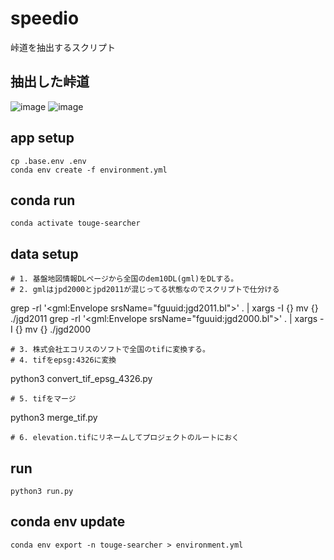 # speedio

峠道を抽出するスクリプト

## 抽出した峠道

![image](https://github.com/user-attachments/assets/8798ffff-2cfc-4f02-8c32-f0050b1f1b5d)
![image](https://github.com/user-attachments/assets/3ba63bd5-7745-4d5a-a40f-edf74b11e8a8)


## app setup

```
cp .base.env .env
conda env create -f environment.yml
```

## conda run

```
conda activate touge-searcher
```

## data setup

```
# 1. 基盤地図情報DLページから全国のdem10DL(gml)をDLする。
# 2. gmlはjpd2000とjpd2011が混じってる状態なのでスクリプトで仕分ける
```

grep -rl '<gml:Envelope srsName="fguuid:jgd2011.bl">' . | xargs -I {} mv {} ./jgd2011
grep -rl '<gml:Envelope srsName="fguuid:jgd2000.bl">' . | xargs -I {} mv {} ./jgd2000

```
# 3. 株式会社エコリスのソフトで全国のtifに変換する。
# 4. tifをepsg:4326に変換
```

python3 convert_tif_epsg_4326.py

```
# 5. tifをマージ
```

python3 merge_tif.py

```
# 6. elevation.tifにリネームしてプロジェクトのルートにおく
```

## run
```
python3 run.py
```

## conda env update

```
conda env export -n touge-searcher > environment.yml
```
